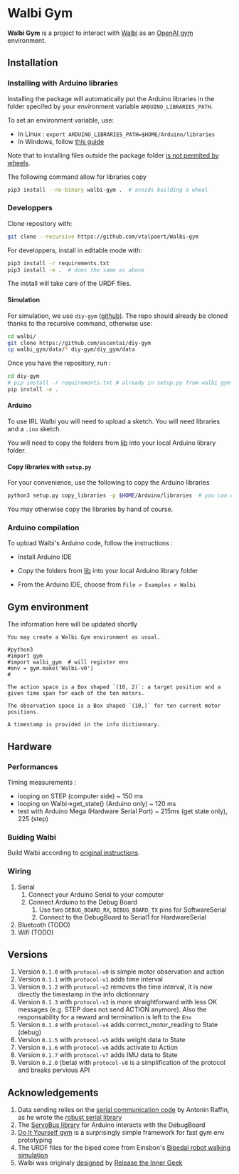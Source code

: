 # Walbi Gym

**Walbi Gym** is a project to interact with [Walbi](https://releasetheinnergeek.com/) as an [OpenAI gym](https://gym.openai.com/) environment.

## Installation

### Installing with Arduino libraries

Installing the package will automatically put the Arduino libraries in the folder specifed by your environment variable `ARDUINO_LIBRARIES_PATH`.

To set an environment variable, use:

- In Linux : `export ARDUINO_LIBRARIES_PATH=$HOME/Arduino/libraries`
- In Windows, follow [this guide](https://www.computerhope.com/issues/ch000549.htm)

Note that to installing files outside the package folder [is not permited by wheels](https://github.com/pypa/wheel/issues/92).

The following command allow for libraries copy

```bash
pip3 install --no-binary walbi-gym .  # avoids building a wheel
```

### Developpers

Clone repository with:

```bash
git clone --recursive https://github.com/vtalpaert/Walbi-gym
```

For developpers, install in editable mode with:

```bash
pip3 install -r requirements.txt
pip3 install -e .  # does the same as above
```

The install will take care of the URDF files.

#### Simulation

For simulation, we use `diy-gym` ([github](https://github.com/ascentai/diy-gym)). The repo should already be cloned thanks to the recursive command, otherwise use:

```bash
cd walbi/
git clone https://github.com/ascentai/diy-gym
cp walbi_gym/data/* diy-gym/diy_gym/data
```

Once you have the repository, run :

```bash
cd diy-gym
# pip install -r requirements.txt # already in setup.py from walbi_gym
pip install -e .
```

#### Arduino

To use IRL Walbi you will need to upload a sketch. You will need libraries and a `.ino` sketch.

You will need to copy the folders from [lib](arduino-board/lib) into your local Arduino library folder.

#### Copy libraries with `setup.py`

For your convenience, use the following to copy the Arduino libraries

```bash
python3 setup.py copy_libraries -p $HOME/Arduino/libraries  # you can ommit the option if you have set ARDUINO_LIBRARIES_PATH
```

You may otherwise copy the libraries by hand of course.

### Arduino compilation

To upload Walbi's Arduino code, follow the instructions :

- Install Arduino IDE

- Copy the folders from [lib](arduino-board/lib) into your local Arduino library folder

- From the Arduino IDE, choose from `File > Examples > Walbi`

## Gym environment

The information here will be updated shortly

```
You may create a Walbi Gym environment as usual.

#python3
#import gym
#import walbi_gym  # will register env
#env = gym.make('Walbi-v0')
#

The action space is a Box shaped `(10, 2)`: a target position and a given time span for each of the ten motors.

The observation space is a Box shaped `(10,)` for ten current motor positions.

A timestamp is provided in the info dictionnary.
```

## Hardware

### Performances

Timing measurements :

- looping on STEP (computer side) ~ 150 ms
- looping on Walbi->get_state() (Arduino only) ~ 120 ms
- test with Arduino Mega (Hardware Serial Port) ~ 215ms (get state only), 225 (step)

### Buiding Walbi

Build Walbi according to [original instructions](https://create.arduino.cc/projecthub/the-inner-geek/walbi-the-walking-biped-8feacd).

### Wiring

1. Serial
    1. Connect your Arduino Serial to your computer
    1. Connect Arduino to the Debug Board
        1. Use two `DEBUG_BOARD_RX`, `DEBUG_BOARD_TX` pins for SoftwareSerial
        1. Connect to the DebugBoard to Serial1 for HardwareSerial
1. Bluetooth (TODO)
1. Wifi (TODO)

## Versions

1. Version `0.1.0` with `protocol-v0` is simple motor observation and action
1. Version `0.1.1` with `protocol-v1` adds time interval
1. Version `0.1.2` with `protocol-v2` removes the time interval, it is now directly the timestamp in the info dictionnary
1. Version `0.1.3` with `protocol-v3` is more straightforward with less OK messages (e.g. STEP does not send ACTION anymore). Also the responsability for a reward and termination is left to the `Env`
1. Version `0.1.4` with `protocol-v4` adds correct_motor_reading to State (debug)
1. Version `0.1.5` with `protocol-v5` adds weight data to State
1. Version `0.1.6` with `protocol-v6` adds activate to Action
1. Version `0.1.7` with `protocol-v7` adds IMU data to State
1. Version `0.2.0` (beta) with `protocol-v8` is a simplification of the protocol and breaks pervious API

## Acknowledgements

1. Data sending relies on the [serial communication code](https://github.com/araffin/arduino-robust-serial)
by Antonin Raffin, as he wrote the [robust serial library](https://medium.com/@araffin/simple-and-robust-computer-arduino-serial-communication-f91b95596788)
1. The [ServoBus library](https://github.com/slandis/ServoBus) for Arduino interacts with the DebugBoard
1. [Do It Yourself gym](https://github.com/ascentai/diy-gym) is a surprisingly simple framework for fast gym env prototyping
1. The URDF files for the biped come from Einsbon's [Bipedal robot walking simulation](https://github.com/Einsbon/bipedal-robot-walking-simulation)
1. Walbi was originaly [designed](https://create.arduino.cc/projecthub/the-inner-geek/walbi-the-walking-biped-8feacd)
by [Release the Inner Geek](https://releasetheinnergeek.com/)
